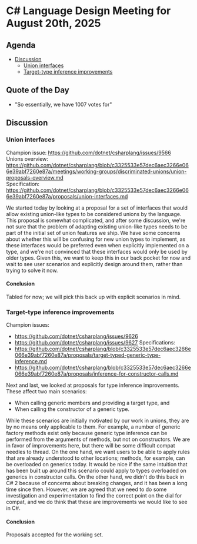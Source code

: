 # C# Language Design Meeting for August 20th, 2025

## Agenda

- [Discussion](#discussion)
    - [Union interfaces](#union-interfaces)
    - [Target-type inference improvements](#target-type-inference-improvements)

## Quote of the Day

- "So essentially, we have 1007 votes for"

## Discussion

### Union interfaces

Champion issue: https://github.com/dotnet/csharplang/issues/9566  
Unions overview: https://github.com/dotnet/csharplang/blob/c3325533e57dec6aec3266e066e39abf7260e87a/meetings/working-groups/discriminated-unions/union-proposals-overview.md  
Specification: https://github.com/dotnet/csharplang/blob/c3325533e57dec6aec3266e066e39abf7260e87a/proposals/union-interfaces.md

We started today by looking at a proposal for a set of interfaces that would allow existing union-like types to be considered unions by the
language. This proposal is somewhat complicated, and after some discussion, we're not sure that the problem of adapting existing union-like types
needs to be part of the initial set of union features we ship. We have some concerns about whether this will be confusing for new union types to
implement, as these interfaces would be preferred even when explicitly implemented on a type, and we're not convinced that these interfaces would
only be used by older types. Given this, we want to keep this in our back pocket for now and wait to see user scenarios and explicitly design
around them, rather than trying to solve it now.

#### Conclusion

Tabled for now; we will pick this back up with explicit scenarios in mind.

### Target-type inference improvements

Champion issues:
* https://github.com/dotnet/csharplang/issues/9626
* https://github.com/dotnet/csharplang/issues/9627
Specifications:
* https://github.com/dotnet/csharplang/blob/c3325533e57dec6aec3266e066e39abf7260e87a/proposals/target-typed-generic-type-inference.md
* https://github.com/dotnet/csharplang/blob/c3325533e57dec6aec3266e066e39abf7260e87a/proposals/inference-for-constructor-calls.md

Next and last, we looked at proposals for type inference improvements. These affect two main scenarios:
* When calling generic members and providing a target type, and
* When calling the constructor of a generic type.

While these scenarios are initially motivated by our work in unions, they are by no means only applicable to them. For example, a number of generic
factory methods exist only because generic type inference can be performed from the arguments of methods, but not on constructors. We are in favor
of improvements here, but there will be some difficult compat needles to thread. On the one hand, we want users to be able to apply rules that are
already understood to other locations; methods, for example, can be overloaded on generics today. It would be nice if the same intuition that has
been built up around this scenario could apply to types overloaded on generics in constructor calls. On the other hand, we didn't do this back in
C# 2 because of concerns about breaking changes, and it has been a long time since then. However, we are agreed that we need to do some
investigation and experimentation to find the correct point on the dial for compat, and we do think that these are improvements we would like to
see in C#.

#### Conclusion

Proposals accepted for the working set.

